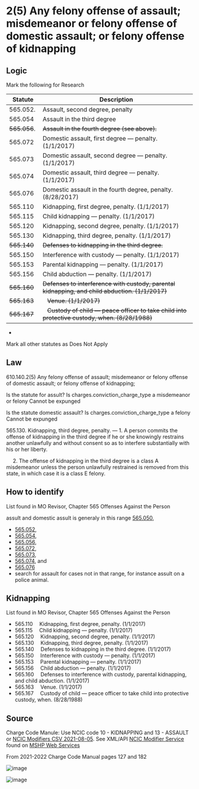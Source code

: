 # 2(5)  Any felony offense of assault; misdemeanor or felony offense of domestic assault; or felony offense of kidnapping

## Logic

Mark the following for Research

| Statute | Description
| ------- | -------
| 565.052.  | Assault, second degree, penalty
| 565.054   | Assault in the third degree
| ~~565.056~~.  | ~~Assault in the fourth degree (see above).~~
| 565.072   | Domestic assault, first degree — penalty. (1/1/2017)
| 565.073   | Domestic assault, second degree — penalty. (1/1/2017)
| 565.074   | Domestic assault, third degree — penalty. (1/1/2017)
| 565.076   | Domestic assault in the fourth degree, penalty. (8/28/2017)
| 565.110   | Kidnapping, first degree, penalty. (1/1/2017)
| 565.115   | Child kidnapping — penalty. (1/1/2017)
| 565.120   | Kidnapping, second degree, penalty. (1/1/2017)
| 565.130   | Kidnapping, third degree, penalty. (1/1/2017)
| ~~565.140~~   | ~~Defenses to kidnapping in the third degree.~~
| 565.150   | Interference with custody — penalty. (1/1/2017)
| 565.153   | Parental kidnapping — penalty. (1/1/2017)
| 565.156   | Child abduction — penalty. (1/1/2017)
| ~~565.160~~ |	~~Defenses to interference with custody, parental kidnapping, and child abduction. (1/1/2017)~~		
| ~~565.163~~ | 	~~Venue. (1/1/2017)~~		
| ~~565.167~~ | 	~~Custody of child — peace officer to take child into protective custody, when. (8/28/1988)~~

* 
 
Mark all other statutes as Does Not Apply

## Law

610.140.2(5)  Any felony offense of assault; misdemeanor or felony offense of domestic assault; or felony offense of kidnapping;

Is the statute for assult?
   Is charges.conviction_charge_type a misdemeanor or felony
       Cannot be expunged

Is the statute domestic assault?
   Is charges.conviction_charge_type a felony
       Cannot be expunged
       
       
       
565.130.  Kidnapping, third degree, penalty. — 1.  A person commits the offense of kidnapping in the third degree if he or she knowingly restrains another unlawfully and without consent so as to interfere substantially with his or her liberty.

  2.  The offense of kidnapping in the third degree is a class A misdemeanor unless the person unlawfully restrained is removed from this state, in which case it is a class E felony.
       
       
## How to identify
List found in MO Revisor, Chapter 565 Offenses Against the Person

assult and domestic assult is generaly in this range [565.050](https://www.revisor.mo.gov/main/OneSection.aspx?section=565.050),
* [565.052](https://www.revisor.mo.gov/main/OneSection.aspx?section=565.052),
* [565.054](https://www.revisor.mo.gov/main/OneSection.aspx?section=565.054),
* [565.056](https://www.revisor.mo.gov/main/OneSection.aspx?section=565.056),
* [565.072](https://www.revisor.mo.gov/main/OneSection.aspx?section=565.072),
* [565.073](https://www.revisor.mo.gov/main/OneSection.aspx?section=565.073),
* [565.074](https://www.revisor.mo.gov/main/OneSection.aspx?section=565.074), and
* [565.076](https://www.revisor.mo.gov/main/OneSection.aspx?section=565.076) 
* search for assault for cases not in that range, for instance assult on a police animal.


## Kidnapping

List found in MO Revisor, Chapter 565 Offenses Against the Person

* 565.110  	Kidnapping, first degree, penalty. (1/1/2017)		
* 565.115  	Child kidnapping — penalty. (1/1/2017)		
* 565.120  	Kidnapping, second degree, penalty. (1/1/2017)		
* 565.130  	Kidnapping, third degree, penalty. (1/1/2017)		
* 565.140  	Defenses to kidnapping in the third degree. (1/1/2017)		
* 565.150  	Interference with custody — penalty. (1/1/2017)		
* 565.153  	Parental kidnapping — penalty. (1/1/2017)		
* 565.156  	Child abduction — penalty. (1/1/2017)		
* 565.160  	Defenses to interference with custody, parental kidnapping, and child abduction. (1/1/2017)		
* 565.163  	Venue. (1/1/2017)		
* 565.167  	Custody of child — peace officer to take child into protective custody, when. (8/28/1988)

## Source


Charge Code Manule:  Use NCIC code 10 - KIDNAPPING and 13 - ASSAULT  or [NCIC Modifiers CSV 2021-08-05](https://www.mshp.dps.missouri.gov/MSHPWeb/PatrolDivisions/CRID/NCICModifiersCSV2021-8-5.csv). See XML/API [NCIC Modifier Service](https://www.mshp.dps.mo.gov/cj08service/api/NcicModifier/xml) found on [MSHP Web Services](https://www.mshp.dps.missouri.gov/CJ08Client/Home/WebService)

From 2021-2022 Charge Code Manual pages 127 and 182

![image](https://user-images.githubusercontent.com/447024/133735229-59de831d-85e1-4816-a5f8-86aeb9d22b6d.png)


![image](https://user-images.githubusercontent.com/447024/133735318-95e70a94-5680-4934-923d-6a1be25111b9.png)



